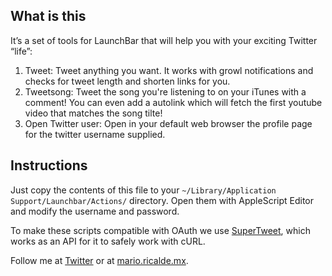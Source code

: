 ## What is this

It’s a set of tools for LaunchBar that will help you with your exciting Twitter “life”:

1. Tweet: Tweet anything you want. It works with growl notifications and checks for tweet length and shorten links for you.
2. Tweetsong: Tweet the song you're listening to on your iTunes with a comment! You can even add a autolink which will fetch the first youtube video that matches the song tilte!
3. Open Twitter user: Open in your default web browser the profile page for the twitter username supplied.

## Instructions

Just copy the contents of this file to your `~/Library/Application Support/Launchbar/Actions/` directory. Open them with AppleScript Editor and modify the username and password.

To make these scripts compatible with OAuth we use [SuperTweet](http://www.supertweet.net/), which works as an API for it to safely work with cURL.

Follow me at [Twitter](http://twitter.com/mario_ricalde) or at [mario.ricalde.mx](http://mario.ricalde.mx).
